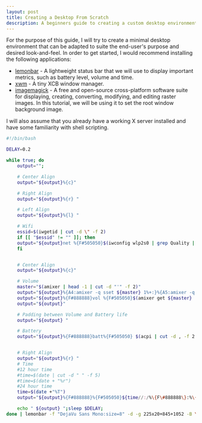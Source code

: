 ```yaml
---
layout: post
title: Creating a Desktop From Scratch
description: A beginners guide to creating a custom desktop environment.
---
```


For the purpose of this guide, I will try to create a minimal desktop
environment that can be adapted to suite the end-user's purpose and
desired look-and-feel. In order to get started, I would recommend
installing the following applications:

*   [lemonbar](https://github.com/LemonBoy/bar) - A lightweight status 
    bar that we will use to display important metrics, such as battery 
    level, volume and time.
*   [xwm](https://github.com/mcpcpc/xwm) - A tiny XCB window manager.  
*   [imagemagick](https://imagemagick.org) - A free and open-source 
    cross-platform software suite for displaying, creating, converting, 
    modifying, and editing raster images. In this tutorial, we will be
    using it to set the root window background image.
    
I will also assume that you already have a working X server installed
and have some familiarity with shell scripting.  

```bash
#!/bin/bash

DELAY=0.2

while true; do
    output="";

    # Center Align
    output="${output}%{c}"

    # Right Align
    output="${output}%{r} "

    # Left Align
    output="${output}%{l} "

    # Wifi
    essid=$(iwgetid | cut -d \" -f 2)
    if [[ "$essid" != "" ]]; then
    output="${output}net %{F#505050}$(iwconfig wlp2s0 | grep Quality | cut -d = -f 2 | cut -d / -f 1)%"
    fi


    # Center Align
    output="${output}%{c}"

    # Volume
    master="$(amixer | head -1 | cut -d "'" -f 2)"
    output="${output}%{A4:amixer -q sset ${master} 1%+:}%{A5:amixer -q sset ${master} 1%-:}"
    output="${output}%{F#888888}vol %{F#505050}$(amixer get ${master} | tail -1 | cut -d \[ -f 2 | cut -d \] -f 1)"
    output="${output}"

    # Padding between Volume and Battery life
    output="${output} "

    # Battery
    output="${output}%{F#888888}batt%{F#505050} $(acpi | cut -d , -f 2 | cut -d " " -f 2)"


    # Right Align
    output="${output}%{r} "
    # Time
    #12 hour time
    #time=$(date | cut -d " " -f 5)
    #time=$(date + "%r")
    #24 hour time
    time=$(date +"%T")
    output="${output}%{F#888888}%{F#505050}${time//:/%\{F\#888888\}:%\{F\#505050\}}"

    echo " ${output} ";sleep $DELAY;
done | lemonbar -f "DejaVu Sans Mono:size=8" -d -g 225x20+845+1052 -B \#ffffff -F \#888888 | /bin/zsh
```
